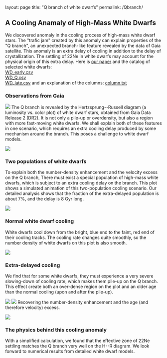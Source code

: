 layout: page
title: "Q branch of white dwarfs"
permalink: /Qbranch/

## A Cooling Anamaly of High-Mass White Dwarfs

We discovered anomaly in the cooling process of high-mass white dwarf stars. The "trafic jam" created by this anomaly can explain properties of the "Q branch", an unexpected branch-like feature revealed by the data of Gaia satellite. This anomaly is an extra delay of cooling in addition to the delay of crystallization. The settling of 22Ne in white dwarfs may account for the physical origin of this extra delay. Here is [our paper](https://arxiv.org/abs/1905.12710) and the catalog of selected white dwarfs: 
<br>
[WD_early.csv](https://pages.jh.edu/~scheng40/Qbranch/WD_early.csv)
<br>
[WD_Q.csv](https://pages.jh.edu/~scheng40/Qbranch/WD_Q.csv)
<br>
[WD_late.csv](https://pages.jh.edu/~scheng40/Qbranch/WD_late.csv)
and an explanation of the columns: [column.txt](https://pages.jh.edu/~scheng40/Qbranch/columns.txt)

### Observations from Gaia

![](https://pages.jh.edu/~scheng40/Qbranch/images/Qbranch.png)
The Q branch is revealed by the Hertzsprung--Russell diagram (a luminosity vs. color plot) of white dwarf stars, obtained from Gaia Data Release 2 (DR2). It is not only a pile-up or overdensity, but also a region with more fast-moving white dwarfs. We shall explain both of these features in one scenario, which requires an extra cooling delay produced by some mechanism around the branch. This poses a challenge to white dwarf models.

![](https://pages.jh.edu/~scheng40/Qbranch/images/gif_two_pops.gif)
### Two populations of white dwarfs
To explain both the number-density enhancement and the velocity excess on the Q branch, There must exist a special population of high-mass white dwarfs, which is subject to an extra cooling delay on the branch. This plot shows a simulated animation of this two-population cooling scenario. Our detailed analysis shows that the fraction of the extra-delayed population is about 7%, and the delay is 8 Gyr long.

![](https://pages.jh.edu/~scheng40/Qbranch/images/gif_normal_pop.gif)
### Normal white dwarf cooling
White dwarfs cool down from the bright, blue end to the faint, red end of their cooling tracks. The cooling rate changes quite smoothly, so the number density of white dwarfs on this plot is also smooth.

![](https://pages.jh.edu/~scheng40/Qbranch/images/gif_extra_delayed_pop.gif)
### Extra-delayed cooling
We find that for some white dwarfs, they must experience a very severe slowing-down of cooling rate, which makes them pile-up on the Q branch. This effect create both an over-dense region on the plot and an older age than the normal cooling (upon and after the pile-up).

![](https://pages.jh.edu/~scheng40/Qbranch/images/gif_both_pops.gif)
![](https://pages.jh.edu/~scheng40/Qbranch/images/gif_age.gif)
Recovering the number-density enhancement and the age (and therefore velocity) excess.

![](https://pages.jh.edu/~scheng40/Qbranch/images/22Ne_aug20.png)
### The physics behind this cooling anomaly
With a simplified calculation, we found that the effective zone of 22Ne settling matches the Q branch very well on the H--R diagram. We look forward to numerical results from detailed white dwarf models.

